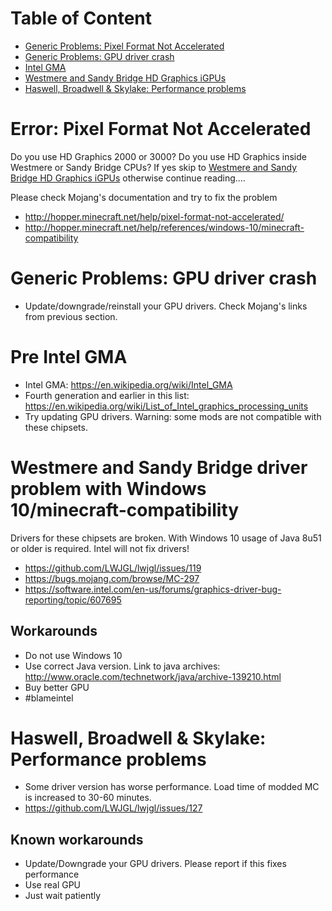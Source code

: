 # Table of Content
 - [Generic Problems: Pixel Format Not Accelerated](#notaccel)
 - [Generic Problems: GPU driver crash](#gpudrivercrash)
 - [Intel GMA](#ancient)
 - [Westmere and Sandy Bridge HD Graphics iGPUs](#1st2nd)
 - [Haswell, Broadwell & Skylake: Performance problems](4th5th6th)

<!-------------------------------------------------------------------------------------------- -->
<div id="notaccel" class="customanchor"></div>

# Error: Pixel Format Not Accelerated
Do you use HD Graphics 2000 or 3000? Do you use HD Graphics inside Westmere or Sandy Bridge CPUs?
If yes skip to [Westmere and Sandy Bridge HD Graphics iGPUs](#1st2nd) otherwise continue reading....

Please check Mojang's documentation and try to fix the problem
* http://hopper.minecraft.net/help/pixel-format-not-accelerated/
* http://hopper.minecraft.net/help/references/windows-10/minecraft-compatibility

<!-------------------------------------------------------------------------------------------- -->
<div id="GPU driver crash" class="customanchor"></div>

# Generic Problems: GPU driver crash
* Update/downgrade/reinstall your GPU drivers. Check Mojang's links from previous section.

<!-------------------------------------------------------------------------------------------- -->
<div id="ancient" class="customanchor"></div>

# Pre Intel GMA
* Intel GMA: https://en.wikipedia.org/wiki/Intel_GMA
* Fourth generation and earlier in this list: https://en.wikipedia.org/wiki/List_of_Intel_graphics_processing_units
* Try updating GPU drivers. Warning: some mods are not compatible with these chipsets.

<!-------------------------------------------------------------------------------------------- -->
<div id="1st2nd" class="customanchor"></div>

# Westmere and Sandy Bridge driver problem with Windows 10/minecraft-compatibility
Drivers for these chipsets are broken. With Windows 10 usage of Java 8u51 or older is required. Intel will not fix drivers!
* https://github.com/LWJGL/lwjgl/issues/119
* https://bugs.mojang.com/browse/MC-297
* https://software.intel.com/en-us/forums/graphics-driver-bug-reporting/topic/607695

## Workarounds
* Do not use Windows 10
* Use correct Java version. Link to java archives: http://www.oracle.com/technetwork/java/archive-139210.html
* Buy better GPU
* #blameintel


<!-------------------------------------------------------------------------------------------- -->
<div id="4th5th6th" class="customanchor"></div>

# Haswell, Broadwell & Skylake: Performance problems
* Some driver version has worse performance. Load time of modded MC is increased to 30-60 minutes.
* https://github.com/LWJGL/lwjgl/issues/127

## Known workarounds
* Update/Downgrade your GPU drivers. Please report if this fixes performance
* Use real GPU
* Just wait patiently


